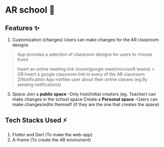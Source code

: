 # AR school 🏫
## Features ✨
1) Customization (changes)
Users can make changes for the AR classroom designs
> App provides a selection of classroom designs for users to choose from)
  >
> Insert an online meeting link (zoom/google meet/microsoft teams) 
    >                                                  *OR*
    Insert a google classroom link  to every of the AR classroom
2)Notification
> App notifies user about their online classes (eg.By sending notifications)
3) Space
Join a **public space**
-Only host/initial creators (eg. Teacher) can make changes in the school space
Create a **Personal space**
-Users can make changes/edits themself (if they are the one that creates the space) 
   
## Tech Stacks Used ⚡
1) Flutter and Dart (To make the web-app)
2) A-frame (To create the AR enviroment)
